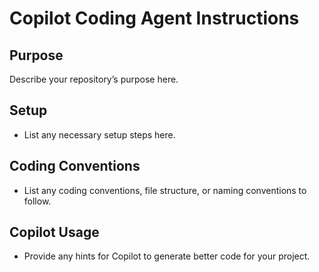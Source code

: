 # Copilot Coding Agent Instructions

## Purpose
Describe your repository’s purpose here.

## Setup
- List any necessary setup steps here.

## Coding Conventions
- List any coding conventions, file structure, or naming conventions to follow.

## Copilot Usage
- Provide any hints for Copilot to generate better code for your project.